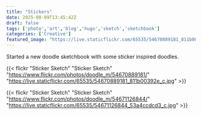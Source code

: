 ```yaml
---
title: "Stickers"
date: 2025-08-09T13:45:42Z
draft: false
tags: ['photo','art','blog','hugo','sketch','sketchbook']
categories: ['Creative']
featured_image: "https://live.staticflickr.com/65535/54670889181_811b00392e_c.jpg"
---
```


Started a new doodle sketchbook with some sticker inspired doodles.

{{< flickr "Sticker Sketch"
           "Sticker Sketch"
           "https://www.flickr.com/photos/doodle_m/54670889181/"
           "https://live.staticflickr.com/65535/54670889181_811b00392e_c.jpg" >}}

{{< flickr "Sticker Sketch"
           "Sticker Sketch"
           "https://www.flickr.com/photos/doodle_m/54671126844/"
           "https://live.staticflickr.com/65535/54671126844_53a4ccdcd3_c.jpg" >}}

